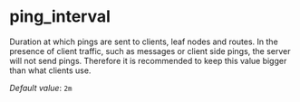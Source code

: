 # ping_interval

Duration at which pings are sent to clients, leaf nodes and routes.
In the presence of client traffic, such as messages or client side
pings, the server will not send pings. Therefore it is recommended
to keep this value bigger than what clients use.

*Default value*: `2m`
